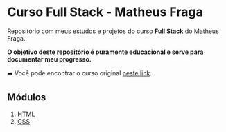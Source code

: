 # Curso Full Stack - Matheus Fraga

Repositório com meus estudos e projetos do curso **Full Stack** do Matheus Fraga.

**O objetivo deste repositório é puramente educacional e serve para documentar meu progresso.**

➡️ Você pode encontrar o curso original [neste link](https://sujeitoprogramador.com/fullstackpro/).

## Módulos
1. [HTML](./01-html)
2. [CSS](./02-css/)
